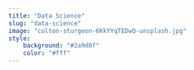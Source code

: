 ```yaml
---
title: "Data Science"
slug: "data-science"
image: "colton-sturgeon-6KkYYqTEDwQ-unsplash.jpg"
style:
    background: "#2a9d8f"
    color: "#fff"
---
```

